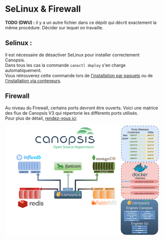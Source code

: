 # SeLinux  & Firewall  

**TODO (DWU) :** il y a un autre fichier dans ce dépôt qui décrit exactement la même procédure. Décider sur lequel on travaille.

## Selinux : 

Il est nécessaire de désactiver SeLinux pour installer correctement Canopsis.  
Dans tous les cas la commande `canoctl deploy` s'en charge automatiquement.  
Vous retrouverez cette commande lors de [l'installation par paquets](installation-paquets.md) ou de [l'installation via conteneurs](installation-conteneurs.md).  

## Firewall

Au niveau du Firewall, certains ports devront être ouverts. Voici une matrice des flux de Canopsis V3 qui répertorie les différents ports utilisés.  
Pour plus de détail, [rendez-vous ici](../administration-avancee/configuration-parefeu-et-selinux.md)

![CanoV3Flux](img/matrice-flux-canopsis.png)


